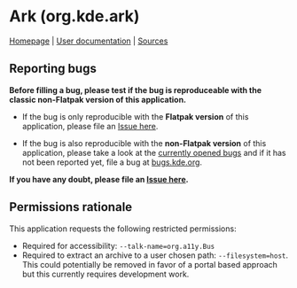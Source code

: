 # Ark (org.kde.ark)

[Homepage](https://kde.org/applications/utilities/ark/) |
[User documentation](https://docs.kde.org/stable5/en/kdeutils/ark/index.html) |
[Sources](https://invent.kde.org/utilities/ark)

## Reporting bugs

**Before filling a bug, please test if the bug is reproduceable with the
classic non-Flatpak version of this application.**

- If the bug is only reproducible with the **Flatpak version** of this
  application, please file an [Issue here][issue].

- If the bug is also reproducible with the **non-Flatpak version** of this
  application, please take a look at the [currently opened bugs][bugs] and if
  it has not been reported yet, file a bug at
  [bugs.kde.org](https://bugs.kde.org).

**If you have any doubt, please file an [Issue here][issue].**

## Permissions rationale

This application requests the following restricted permissions:

- Required for accessibility: `--talk-name=org.a11y.Bus`
- Required to extract an archive to a user chosen path: `--filesystem=host`.
  This could potentially be removed in favor of a portal based approach but
  this currently requires development work.

[issue]: https://github.com/flathub/org.kde.ark/issues/new
[bugs]: https://bugs.kde.org/buglist.cgi?bug_status=UNCONFIRMED&bug_status=CONFIRMED&bug_status=ASSIGNED&bug_status=REOPENED&product=ark&query_format=advanced
